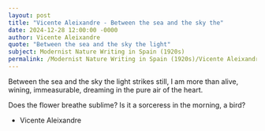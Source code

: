 ```yaml
---
layout: post
title: "Vicente Aleixandre - Between the sea and the sky the"
date: 2024-12-28 12:00:00 -0000
author: Vicente Aleixandre
quote: "Between the sea and the sky the light"
subject: Modernist Nature Writing in Spain (1920s)
permalink: /Modernist Nature Writing in Spain (1920s)/Vicente Aleixandre/Vicente Aleixandre - Between the sea and the sky the
---
```


Between the sea and the sky the light
strikes still, I am more than alive,
wining, immeasurable, dreaming
in the pure air of the heart.

Does the flower breathe sublime? Is it a 
sorceress in the morning, a bird?

- Vicente Aleixandre
